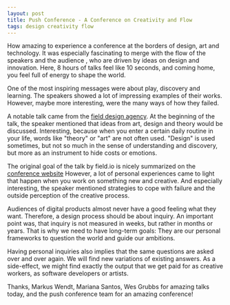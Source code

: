 ```yaml
---
layout: post
title: Push Conference - A Conference on Creativity and Flow
tags: design creativity flow
---
```

How amazing to experience a conference at the borders of design, art and technology. It was especially fascinating to merge with the flow of the speakers and the audience , who are driven by ideas on design and innovation. Here, 8 hours of talks feel like 10 seconds, and coming home, you feel full of energy to shape the world.

One of the most inspiring messages were about play, discovery and learning. The speakers showed a lot of impressing examples of their works. However, maybe more interesting, were the many ways of how they failed.

A notable talk came from the [field design agency](http://www.field.io). At the beginning of the talk, the speaker mentioned that ideas from art, design and theory would be discussed. Interesting, because when you enter a certain daily routine in your life, words like "theory" or "art" are not often used. "Design" is used sometimes, but not so much in the sense of understanding and discovery, but more as an instrument to hide costs or emotions.

The original goal of the talk by field.io is nicely summarized on the [conference website](http://push-conference.com/2013/speakers/field/) However, a lot of personal experiences came to light that happen when you work on something new and creative. And especially interesting, the speaker mentioned strategies to cope with failure and the outside perception of the creative process.

Audiences of digital products almost never have a good feeling what they want. Therefore, a design process should be about inquiry. An important point was, that inquiry is not measured in weeks, but rather in months or years. That is why we need to have long-term goals: They are our personal frameworks to question the world and guide our ambitions. 

Having personal inquiries also implies that the same questions are asked over and over again. We will find new variations of existing answers. As a side-effect, we might find exactly the output that we get paid for as creative workers, as software developers or artists. 

Thanks, Markus Wendt, Mariana Santos, Wes Grubbs for amazing talks today, and the push conference team for an amazing conference!
